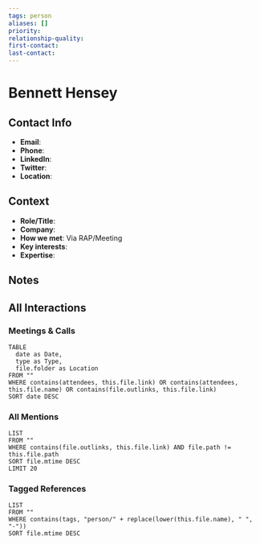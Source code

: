 ```yaml
---
tags: person
aliases: []
priority: 
relationship-quality: 
first-contact: 
last-contact: 
---
```


# Bennett Hensey

## Contact Info
- **Email**: 
- **Phone**: 
- **LinkedIn**: 
- **Twitter**: 
- **Location**: 

## Context
- **Role/Title**: 
- **Company**: 
- **How we met**: Via RAP/Meeting
- **Key interests**: 
- **Expertise**: 

## Notes
<!-- Add any personal notes, key conversations, or important details about this person -->

## All Interactions
<!-- This section automatically aggregates all mentions of this person across your vault -->

### Meetings & Calls
```dataview
TABLE 
  date as Date,
  type as Type,
  file.folder as Location
FROM ""
WHERE contains(attendees, this.file.link) OR contains(attendees, this.file.name) OR contains(file.outlinks, this.file.link)
SORT date DESC
```

### All Mentions
```dataview
LIST
FROM ""
WHERE contains(file.outlinks, this.file.link) AND file.path != this.file.path
SORT file.mtime DESC
LIMIT 20
```

### Tagged References
```dataview
LIST
FROM ""
WHERE contains(tags, "person/" + replace(lower(this.file.name), " ", "-"))
SORT file.mtime DESC
```